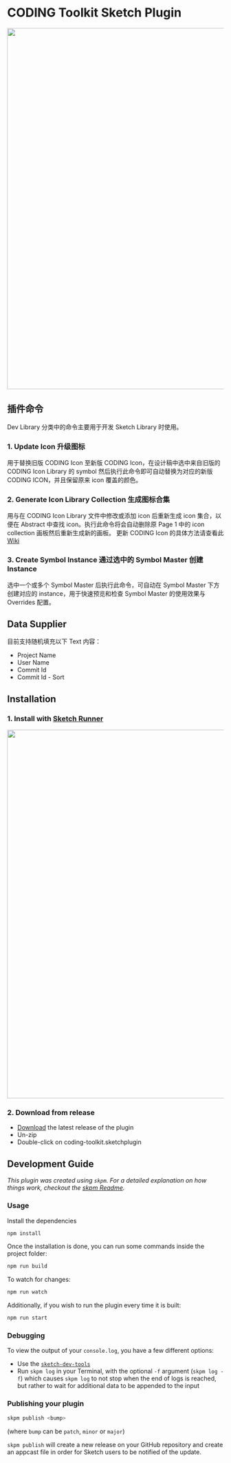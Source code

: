 # CODING Toolkit Sketch Plugin

<img src='https://user-images.githubusercontent.com/5106039/80345374-9c313380-889b-11ea-9686-2e3d2d6ee4ac.png' width='839px'>

## 插件命令
Dev Library 分类中的命令主要用于开发 Sketch Library 时使用。

### 1. Update Icon 升级图标
用于替换旧版 CODING Icon 至新版 CODING Icon，在设计稿中选中来自旧版的 CODING Icon Library 的 symbol 然后执行此命令即可自动替换为对应的新版 CODING ICON，并且保留原来 icon 覆盖的颜色。

### 2. Generate Icon Library Collection 生成图标合集
用与在 CODING Icon Library 文件中修改或添加 icon 后重新生成 icon 集合，以便在 Abstract 中查找 icon。执行此命令将会自动删除原 Page 1 中的 icon collection 画板然后重新生成新的画板。
更新 CODING Icon 的具体方法请查看此 [Wiki](https://codingcorp.coding.net/p/Design-Center/wiki/1495)

### 3. Create Symbol Instance 通过选中的 Symbol Master 创建 Instance
选中一个或多个 Symbol Master 后执行此命令，可自动在 Symbol Master 下方创建对应的 instance，用于快速预览和检查 Symbol Master 的使用效果与 Overrides 配置。


## Data Supplier

目前支持随机填充以下 Text 内容：

- Project Name
- User Name
- Commit Id
- Commit Id - Sort

## Installation

### 1. Install with [Sketch Runner](https://sketchrunner.com)
<img width="856" src="https://user-images.githubusercontent.com/5106039/84228475-ae98c100-ab19-11ea-88a7-d93d42c2b33e.png">

### 2. Download from release

- [Download](https://github.com/Coding/coding-sketch-toolkit/releases/latest/download/coding-toolkit.sketchplugin.zip) the latest release of the plugin
- Un-zip
- Double-click on coding-toolkit.sketchplugin

## Development Guide

_This plugin was created using `skpm`. For a detailed explanation on how things work, checkout the [skpm Readme](https://github.com/skpm/skpm/blob/master/README.md)._

### Usage

Install the dependencies

```bash
npm install
```

Once the installation is done, you can run some commands inside the project folder:

```bash
npm run build
```

To watch for changes:

```bash
npm run watch
```

Additionally, if you wish to run the plugin every time it is built:

```bash
npm run start
```

### Debugging

To view the output of your `console.log`, you have a few different options:

- Use the [`sketch-dev-tools`](https://github.com/skpm/sketch-dev-tools)
- Run `skpm log` in your Terminal, with the optional `-f` argument (`skpm log -f`) which causes `skpm log` to not stop when the end of logs is reached, but rather to wait for additional data to be appended to the input

### Publishing your plugin

```bash
skpm publish <bump>
```

(where `bump` can be `patch`, `minor` or `major`)

`skpm publish` will create a new release on your GitHub repository and create an appcast file in order for Sketch users to be notified of the update.

